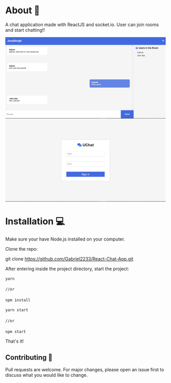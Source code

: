#  About :rocket:

A chat application made with ReactJS and socket.io. User can join rooms and start chatting!!

<img src='client/images/App.jpg' width='800' />
<img src='client/images/Start.jpg' />



#  Installation :computer:
Make sure your have Node.js installed on your computer.

Clone the repo:

git clone https://github.com/Gabriel2233/React-Chat-App.git

After entering inside the project directory, start the project:

```bash
yarn

//or

npm install
```

```bash
yarn start 

//or

npm start
```

That's it!

##  Contributing :facepunch:
Pull requests are welcome. For major changes, please open an issue first to discuss what you would like to change.

